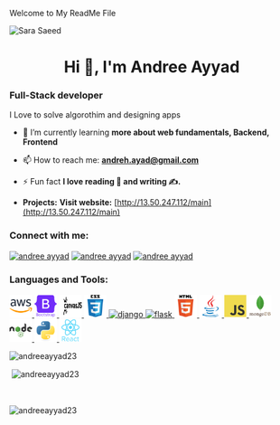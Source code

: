 Welcome to My ReadMe File

<img src="https://camo.githubusercontent.com/2428ac7bcab75ceddfa1e3da7ec2e29fbcb078c3ac2c18fa43d5804e25dd2666/68747470733a2f2f6b6f6d617265762e636f6d2f67687076632f3f757365726e616d653d53617261536165656431266c6162656c3d50726f66696c65253230766965777326636f6c6f723d306537356236267374796c653d666c6174" alt="Sara Saeed" data-canonical-src="https://komarev.com/ghpvc/?username=SaraSaeed1&amp;label=Profile%20views&amp;color=0e75b6&amp;style=flat" style="max-width: 100%;">

<h1 align="center">Hi 👋, I'm Andree Ayyad</h1>
<h3 align="start">Full-Stack developer</h3>
I Love to solve algorothim and designing apps

- 🌱 I’m currently learning **more about web fundamentals, Backend, Frontend**

- 📫 How to reach me: **andreh.ayad@gmail.com**

- ⚡ Fun fact **I love reading 📖 and writing ✍️.**

- **Projects:**
**Visit website:** [http://13.50.247.112/main](http://13.50.247.112/main)


<h3 align="left">Connect with me:</h3>
<p align="left">
<a href="https://www.linkedin.com/in/andreh-ayad-418459306/" target="blank"><img align="center" src="https://raw.githubusercontent.com/rahuldkjain/github-profile-readme-generator/master/src/images/icons/Social/linked-in-alt.svg" alt="andree ayyad" height="30" width="40" /></a>
<a href="https://www.facebook.com/Andree.A.Ayyad" target="blank"><img align="center" src="https://raw.githubusercontent.com/rahuldkjain/github-profile-readme-generator/master/src/images/icons/Social/facebook.svg" alt="andree ayyad" height="30" width="40" /></a>
<a href="https://www.instagram.com/andree_ayyad/" target="blank"><img align="center" src="https://raw.githubusercontent.com/rahuldkjain/github-profile-readme-generator/master/src/images/icons/Social/instagram.svg" alt="andree ayyad" height="30" width="40" /></a>
</p>

<h3 align="left">Languages and Tools:</h3>
<p align="left"> <a href="https://aws.amazon.com" target="_blank" rel="noreferrer"> <img src="https://raw.githubusercontent.com/devicons/devicon/master/icons/amazonwebservices/amazonwebservices-original-wordmark.svg" alt="aws" width="40" height="40"/> </a> <a href="https://getbootstrap.com" target="_blank" rel="noreferrer"> <img src="https://raw.githubusercontent.com/devicons/devicon/master/icons/bootstrap/bootstrap-plain-wordmark.svg" alt="bootstrap" width="40" height="40"/> </a> <a href="https://canvasjs.com" target="_blank" rel="noreferrer"> <img src="https://raw.githubusercontent.com/Hardik0307/Hardik0307/master/assets/canvasjs-charts.svg" alt="canvasjs" width="40" height="40"/> </a> <a href="https://www.w3schools.com/css/" target="_blank" rel="noreferrer"> <img src="https://raw.githubusercontent.com/devicons/devicon/master/icons/css3/css3-original-wordmark.svg" alt="css3" width="40" height="40"/> </a> <a href="https://www.djangoproject.com/" target="_blank" rel="noreferrer"> <img src="https://cdn.worldvectorlogo.com/logos/django.svg" alt="django" width="40" height="40"/> </a> <a href="https://flask.palletsprojects.com/" target="_blank" rel="noreferrer"> <img src="https://www.vectorlogo.zone/logos/pocoo_flask/pocoo_flask-icon.svg" alt="flask" width="40" height="40"/> </a> <a href="https://www.w3.org/html/" target="_blank" rel="noreferrer"> <img src="https://raw.githubusercontent.com/devicons/devicon/master/icons/html5/html5-original-wordmark.svg" alt="html5" width="40" height="40"/> </a> <a href="https://www.java.com" target="_blank" rel="noreferrer"> <img src="https://raw.githubusercontent.com/devicons/devicon/master/icons/java/java-original.svg" alt="java" width="40" height="40"/> </a> <a href="https://developer.mozilla.org/en-US/docs/Web/JavaScript" target="_blank" rel="noreferrer"> <img src="https://raw.githubusercontent.com/devicons/devicon/master/icons/javascript/javascript-original.svg" alt="javascript" width="40" height="40"/> </a> <a href="https://www.mongodb.com/" target="_blank" rel="noreferrer"> <img src="https://raw.githubusercontent.com/devicons/devicon/master/icons/mongodb/mongodb-original-wordmark.svg" alt="mongodb" width="40" height="40"/> </a> <a href="https://nodejs.org" target="_blank" rel="noreferrer"> <img src="https://raw.githubusercontent.com/devicons/devicon/master/icons/nodejs/nodejs-original-wordmark.svg" alt="nodejs" width="40" height="40"/> </a> <a href="https://www.python.org" target="_blank" rel="noreferrer"> <img src="https://raw.githubusercontent.com/devicons/devicon/master/icons/python/python-original.svg" alt="python" width="40" height="40"/> </a> <a href="https://reactjs.org/" target="_blank" rel="noreferrer"> <img src="https://raw.githubusercontent.com/devicons/devicon/master/icons/react/react-original-wordmark.svg" alt="react" width="40" height="40"/> </a> </p>

<p><img align="left" src="https://github-readme-stats.vercel.app/api/top-langs?username=andreeayyad23&show_icons=true&locale=en&layout=compact" alt="andreeayyad23" /></p><br>

<p>&nbsp;<img align="center" src="https://github-readme-stats.vercel.app/api?username=andreeayyad23&show_icons=true&locale=en" alt="andreeayyad23" /></p><br>

<p><img align="center" src="https://github-readme-streak-stats.herokuapp.com/?user=andreeayyad23&" alt="andreeayyad23" /></p>
